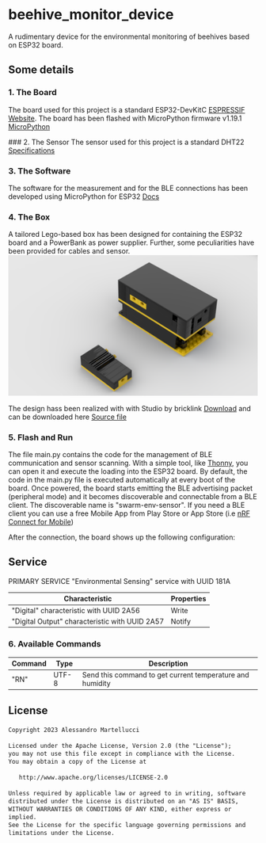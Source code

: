 # beehive_monitor_device
A rudimentary device for the environmental monitoring of beehives based on ESP32 board.

## Some details

### 1. The Board
The board used for this project is a standard ESP32-DevKitC [ESPRESSIF Website](https://www.espressif.com/en/products/devkits/esp32-devkitc).
The board has been flashed with MicroPython firmware v1.19.1 [MicroPython](https://micropython.org/download/esp32/)

### 2. The Sensor
The sensor used for this project is a standard DHT22 [Specifications](https://components101.com/sensors/dht22-pinout-specs-datasheet)

### 3. The Software
The software for the measurement and for the BLE connections has been developed using MicroPython for ESP32 [Docs](https://docs.micropython.org/en/latest/esp32/quickref.html)

### 4. The Box
A tailored Lego-based box has been designed for containing the ESP32 board and a PowerBank as power supplier. Further, some peculiarities have been provided for cables and sensor.
![Screenshot](BoxSmall.png)

The design hass been realized with with Studio by bricklink [Download](https://www.bricklink.com/v3/studio/download.page) and can be downloaded here [Source file](https://github.com/martellux/beehive_monitor_device/blob/develop/box/BoxSmall.io?raw=true)

### 5. Flash and Run
The file main.py contains the code for the management of BLE communication and sensor scanning. With a simple tool, like [Thonny](https://thonny.org), you can open it and execute the loading into the ESP32 board. By default, the code in the main.py file is executed automatically at every boot of the board.
Once powered, the board starts emitting the BLE advertising packet (peripheral mode) and it becomes discoverable and connectable from a BLE client. The discoverable name is "swarm-env-sensor". If you need a BLE client you can use a free Mobile App from Play Store or App Store (i.e [nRF Connect for Mobile](https://play.google.com/store/apps/details?id=no.nordicsemi.android.mcp))

After the connection, the board shows up the following configuration:

Service
---
PRIMARY SERVICE "Environmental Sensing" service with UUID 181A

Characteristic | Properties
--- | ---
"Digital" characteristic with UUID 2A56 | Write
"Digital Output" characteristic with UUID 2A57 | Notify


### 6. Available Commands

Command | Type | Description
--- | --- | ---
"RN" | UTF-8 | Send this command to get current temperature and humidity


License
-------

    Copyright 2023 Alessandro Martellucci

    Licensed under the Apache License, Version 2.0 (the "License");
    you may not use this file except in compliance with the License.
    You may obtain a copy of the License at

       http://www.apache.org/licenses/LICENSE-2.0

    Unless required by applicable law or agreed to in writing, software
    distributed under the License is distributed on an "AS IS" BASIS,
    WITHOUT WARRANTIES OR CONDITIONS OF ANY KIND, either express or implied.
    See the License for the specific language governing permissions and
    limitations under the License.

[1]: https://search.maven.org/remote_content?g=com.martellux&a=lifecycle&v=LATEST
